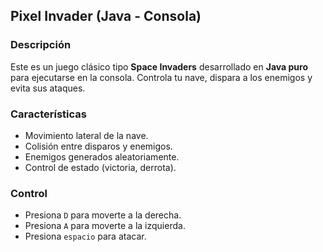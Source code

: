 ## Pixel Invader (Java - Consola)

### Descripción 
Este es un juego clásico tipo **Space Invaders** desarrollado en **Java puro** para ejecutarse en la consola. Controla tu nave, dispara a los enemigos y evita sus ataques.

### Características
- Movimiento lateral de la nave.
- Colisión entre disparos y enemigos.
- Enemigos generados aleatoriamente.
- Control de estado (victoria, derrota).

### Control
- Presiona `D` para moverte a la derecha.
- Presiona `A` para moverte a la izquierda.
- Presiona `espacio` para atacar.
